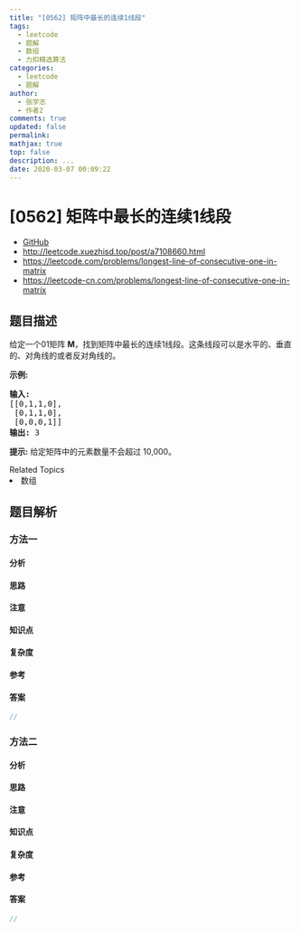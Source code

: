 ```yaml
---
title: "[0562] 矩阵中最长的连续1线段"
tags:
  - leetcode
  - 题解
  - 数组
  - 力扣精选算法
categories:
  - leetcode
  - 题解
author:
  - 张学志
  - 作者2
comments: true
updated: false
permalink:
mathjax: true
top: false
description: ...
date: 2020-03-07 00:09:22
---
```



# [0562] 矩阵中最长的连续1线段
* [GitHub](https://github.com/algoboy101/LeetCodeCrowdsource/tree/master/_posts/QA/%5B0562%5D%20%E7%9F%A9%E9%98%B5%E4%B8%AD%E6%9C%80%E9%95%BF%E7%9A%84%E8%BF%9E%E7%BB%AD1%E7%BA%BF%E6%AE%B5.md)
* http://leetcode.xuezhisd.top/post/a7108660.html
* https://leetcode.com/problems/longest-line-of-consecutive-one-in-matrix
* https://leetcode-cn.com/problems/longest-line-of-consecutive-one-in-matrix


## 题目描述

<p>给定一个01矩阵 <strong>M</strong>，找到矩阵中最长的连续1线段。这条线段可以是水平的、垂直的、对角线的或者反对角线的。</p>

<p><strong>示例:</strong></p>

<pre><strong>输入:</strong>
[[0,1,1,0],
 [0,1,1,0],
 [0,0,0,1]]
<strong>输出:</strong> 3
</pre>

<p><strong>提示:</strong> 给定矩阵中的元素数量不会超过 10,000。</p>
<div><div>Related Topics</div><div><li>数组</li></div></div>


## 题目解析


### 方法一

#### 分析

#### 思路

#### 注意

#### 知识点

#### 复杂度

#### 参考

#### 答案

```cpp
//
```


### 方法二

#### 分析

#### 思路

#### 注意

#### 知识点

#### 复杂度

#### 参考

#### 答案

```cpp
//
```


